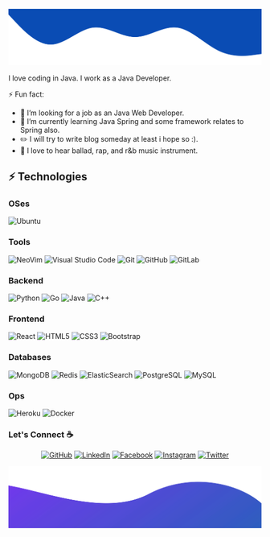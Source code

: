 ﻿![alt text](./images/top.svg)

I love coding in Java. I work as a Java Developer.

<!--
- 🔭 I’m currently working on ...
- 🌱 I’m currently learning ...
- 👯 I’m looking to collaborate on ...
- 🤔 I’m looking for help with ...
- 💬 Ask me about ...
- 📫 How to reach me: ...
- 😄 Pronouns: ...
- ⚡ Fun fact: ...
-->
⚡ Fun fact:
- 👯 I’m looking for a job as an Java Web Developer.
- 🌱 I’m currently learning Java Spring and some framework relates to Spring also.
- :pencil2: I will try to write blog someday at least i hope so :).
- :musical_note: I love to hear ballad, rap, and r&b music instrument.

## ⚡ Technologies
### OSes
![Ubuntu](https://img.shields.io/badge/Ubuntu-0068C8?style=for-the-badge&logo=ubuntu)

### Tools
![NeoVim](https://img.shields.io/badge/-NeoVIm-lightgrey?style=for-the-badge&logo=neovim)
![Visual Studio Code](https://img.shields.io/badge/-Visual%20Studio%20Code-0068C8?style=for-the-badge&logo=visual-studio-code)
![Git](https://img.shields.io/badge/-Git-black?style=for-the-badge&logo=git)
![GitHub](https://img.shields.io/badge/-GitHub-181717?style=for-the-badge&logo=github)
![GitLab](https://img.shields.io/badge/-GitLab-FCA121?style=for-the-badge&logo=gitlab)

### Backend
![Python](https://img.shields.io/badge/-Python-black?style=for-the-badge&logo=Python)
![Go](https://img.shields.io/badge/-Go-0068C8?style=for-the-badge&logo=go)
![Java](https://img.shields.io/badge/-java-E34A86?style=for-the-badge&logo=java)
![C++](https://img.shields.io/badge/-C++-00599C?style=for-the-badge&logo=c)

### Frontend
![React](https://img.shields.io/badge/-React-black?style=for-the-badge&logo=react)
![HTML5](https://img.shields.io/badge/-HTML5-E34F26?style=for-the-badge&logo=html5&logoColor=white)
![CSS3](https://img.shields.io/badge/-CSS3-1572B6?style=for-the-badge&logo=css3)
![Bootstrap](https://img.shields.io/badge/-Bootstrap-563D7C?style=for-the-badge&logo=bootstrap)

### Databases
![MongoDB](https://img.shields.io/badge/-MongoDB-black?style=for-the-badge&logo=mongodb)
![Redis](https://img.shields.io/badge/-Redis-black?style=for-the-badge&logo=Redis)
![ElasticSearch](https://img.shields.io/badge/-ElasticSearch-005571?style=for-the-badge&logo=elasticsearch)
![PostgreSQL](https://img.shields.io/badge/-PostgreSQL-336791?style=for-the-badge&logo=postgresql)
![MySQL](https://img.shields.io/badge/-MySQL-black?style=for-the-badge&logo=mysql)

### Ops
![Heroku](https://img.shields.io/badge/-Heroku-430098?style=for-the-badge&logo=heroku)
![Docker](https://img.shields.io/badge/-Docker-black?style=for-the-badge&logo=docker)


### Let's Connect :coffee:
<p align="center">
	<a href="https://github.com/AnhTuPhi"><img src="https://img.icons8.com/bubbles/50/000000/github.png" alt="GitHub"/></a>
	<a href="https://www.linkedin.com/in/t%C3%BA-phi-9051951a0"><img src="https://img.icons8.com/bubbles/50/000000/linkedin.png" alt="LinkedIn"/></a>
	<a href="https://www.facebook.com/p.anhtu.2000"><img src="https://img.icons8.com/bubbles/50/000000/facebook-new.png" alt="Facebook"/></a>
	<a href="https://www.instagram.com/anhtu_nacht/"><img src="https://img.icons8.com/bubbles/50/000000/instagram.png" alt="Instagram"/></a>
	<a href="#"><img src="https://img.icons8.com/bubbles/50/000000/twitter.png" alt="Twitter"/></a>
</p>

![alt text](./images/bottom.svg)